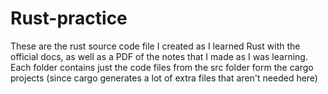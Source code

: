 # Rust-practice
These are the rust source code file I created as I learned Rust with the official docs, as well as a PDF of the notes that I made as I was learning.
Each folder contains just the code files from the src folder form the cargo projects (since cargo generates a lot of extra files that aren't needed here)
